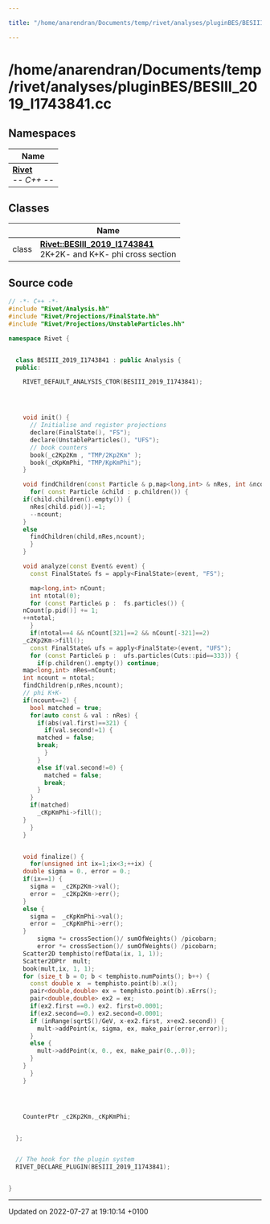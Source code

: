```yaml
---

title: "/home/anarendran/Documents/temp/rivet/analyses/pluginBES/BESIII_2019_I1743841.cc"

---
```


# /home/anarendran/Documents/temp/rivet/analyses/pluginBES/BESIII_2019_I1743841.cc



## Namespaces

| Name           |
| -------------- |
| **[Rivet](http://example.org/namespaces/namespacerivet/)** <br>-*- C++ -*-  |

## Classes

|                | Name           |
| -------------- | -------------- |
| class | **[Rivet::BESIII_2019_I1743841](http://example.org/classes/classrivet_1_1besiii__2019__i1743841/)** <br>2K+2K- and K+K- phi cross section  |




## Source code

```cpp
// -*- C++ -*-
#include "Rivet/Analysis.hh"
#include "Rivet/Projections/FinalState.hh"
#include "Rivet/Projections/UnstableParticles.hh"

namespace Rivet {


  class BESIII_2019_I1743841 : public Analysis {
  public:

    RIVET_DEFAULT_ANALYSIS_CTOR(BESIII_2019_I1743841);




    void init() {
      // Initialise and register projections
      declare(FinalState(), "FS");
      declare(UnstableParticles(), "UFS");
      // book counters
      book(_c2Kp2Km , "TMP/2Kp2Km" );
      book(_cKpKmPhi, "TMP/KpKmPhi");
    }

    void findChildren(const Particle & p,map<long,int> & nRes, int &ncount) {
      for( const Particle &child : p.children()) {
    if(child.children().empty()) {
      nRes[child.pid()]-=1;
      --ncount;
    }
    else
      findChildren(child,nRes,ncount);
      }
    }

    void analyze(const Event& event) {
      const FinalState& fs = apply<FinalState>(event, "FS");

      map<long,int> nCount;
      int ntotal(0);
      for (const Particle& p :  fs.particles()) {
    nCount[p.pid()] += 1;
    ++ntotal;
      }
      if(ntotal==4 && nCount[321]==2 && nCount[-321]==2)
    _c2Kp2Km->fill();
      const FinalState& ufs = apply<FinalState>(event, "UFS");
      for (const Particle& p :  ufs.particles(Cuts::pid==333)) {
        if(p.children().empty()) continue;
    map<long,int> nRes=nCount;
    int ncount = ntotal;
    findChildren(p,nRes,ncount);
    // phi K+K-
    if(ncount==2) {
      bool matched = true;
      for(auto const & val : nRes) {
        if(abs(val.first)==321) {
          if(val.second!=1) {
        matched = false;
        break;
          }
        }
        else if(val.second!=0) {
          matched = false;
          break;
        }
      }
      if(matched)
        _cKpKmPhi->fill();
    }
      }
    }


    void finalize() {
      for(unsigned int ix=1;ix<3;++ix) {
    double sigma = 0., error = 0.;
    if(ix==1) {
      sigma =  _c2Kp2Km->val();
      error =  _c2Kp2Km->err();
    }
    else {
      sigma =  _cKpKmPhi->val();
      error =  _cKpKmPhi->err();
    }
        sigma *= crossSection()/ sumOfWeights() /picobarn;
        error *= crossSection()/ sumOfWeights() /picobarn;
    Scatter2D temphisto(refData(ix, 1, 1));
    Scatter2DPtr  mult;
    book(mult,ix, 1, 1);
    for (size_t b = 0; b < temphisto.numPoints(); b++) {
      const double x  = temphisto.point(b).x();
      pair<double,double> ex = temphisto.point(b).xErrs();
      pair<double,double> ex2 = ex;
      if(ex2.first ==0.) ex2. first=0.0001;
      if(ex2.second==0.) ex2.second=0.0001;
      if (inRange(sqrtS()/GeV, x-ex2.first, x+ex2.second)) {
        mult->addPoint(x, sigma, ex, make_pair(error,error));
      }
      else {
        mult->addPoint(x, 0., ex, make_pair(0.,.0));
      }
    }
      }
    }




    CounterPtr _c2Kp2Km,_cKpKmPhi;


  };


  // The hook for the plugin system
  RIVET_DECLARE_PLUGIN(BESIII_2019_I1743841);


}
```


-------------------------------

Updated on 2022-07-27 at 19:10:14 +0100
